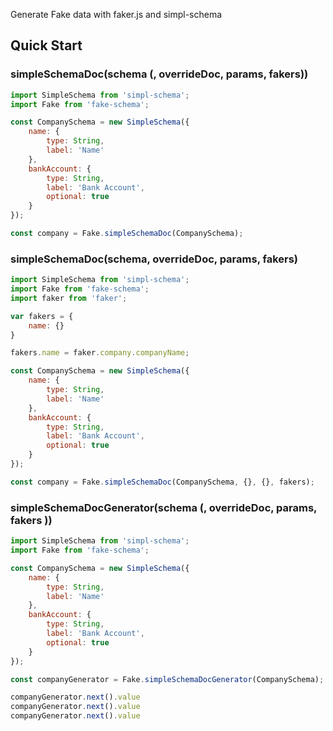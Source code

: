 Generate Fake data with faker.js and simpl-schema


## Quick Start

### simpleSchemaDoc(schema (, overrideDoc, params, fakers))

```js
import SimpleSchema from 'simpl-schema';
import Fake from 'fake-schema';

const CompanySchema = new SimpleSchema({
    name: { 
        type: String,
        label: 'Name'
    },
    bankAccount: {
        type: String,
        label: 'Bank Account',
        optional: true
    }
});

const company = Fake.simpleSchemaDoc(CompanySchema);
```


### simpleSchemaDoc(schema, overrideDoc, params, fakers)

```js
import SimpleSchema from 'simpl-schema';
import Fake from 'fake-schema';
import faker from 'faker';

var fakers = {
    name: {}
}

fakers.name = faker.company.companyName;

const CompanySchema = new SimpleSchema({
    name: { 
        type: String,
        label: 'Name'
    },
    bankAccount: {
        type: String,
        label: 'Bank Account',
        optional: true
    }
});

const company = Fake.simpleSchemaDoc(CompanySchema, {}, {}, fakers);
```

### simpleSchemaDocGenerator(schema (, overrideDoc, params, fakers ))

```js
import SimpleSchema from 'simpl-schema';
import Fake from 'fake-schema';

const CompanySchema = new SimpleSchema({
    name: { 
        type: String,
        label: 'Name'
    },
    bankAccount: {
        type: String,
        label: 'Bank Account',
        optional: true
    }
});

const companyGenerator = Fake.simpleSchemaDocGenerator(CompanySchema);

companyGenerator.next().value
companyGenerator.next().value
companyGenerator.next().value

```
